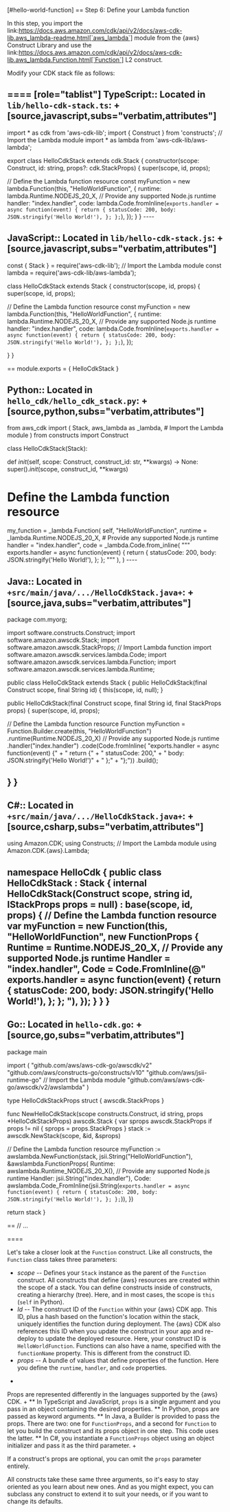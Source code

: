 [#hello-world-function]
== Step 6: Define your Lambda function

In this step, you import the link:https://docs.aws.amazon.com/cdk/api/v2/docs/aws-cdk-lib.aws_lambda-readme.html[`aws_lambda`] module from the \{aws} Construct Library and use the link:https://docs.aws.amazon.com/cdk/api/v2/docs/aws-cdk-lib.aws_lambda.Function.html[`Function`] L2 construct.

Modify your CDK stack file as follows:

====
[role="tablist"]
TypeScript::
Located in `lib/hello-cdk-stack.ts`:
+
[source,javascript,subs="verbatim,attributes"]
---
import * as cdk from 'aws-cdk-lib';
import { Construct } from 'constructs';
// Import the Lambda module
import * as lambda from 'aws-cdk-lib/aws-lambda';

export class HelloCdkStack extends cdk.Stack {
  constructor(scope: Construct, id: string, props?: cdk.StackProps) {
    super(scope, id, props);

 // Define the Lambda function resource
 const myFunction = new lambda.Function(this, "HelloWorldFunction", {
   runtime: lambda.Runtime.NODEJS_20_X, // Provide any supported Node.js runtime
   handler: "index.handler",
   code: lambda.Code.fromInline(`
     exports.handler = async function(event) {
       return {
         statusCode: 200,
         body: JSON.stringify('Hello World!'),
       };
     };
   `),
 });   } } ----

JavaScript::
Located in `lib/hello-cdk-stack.js`:
+
[source,javascript,subs="verbatim,attributes"]
---
const { Stack } = require('aws-cdk-lib');
// Import the Lambda module
const lambda = require('aws-cdk-lib/aws-lambda');

class HelloCdkStack extends Stack {
  constructor(scope, id, props) {
    super(scope, id, props);

 // Define the Lambda function resource
 const myFunction = new lambda.Function(this, "HelloWorldFunction", {
   runtime: lambda.Runtime.NODEJS_20_X, // Provide any supported Node.js runtime
   handler: "index.handler",
   code: lambda.Code.fromInline(`
     exports.handler = async function(event) {
       return {
         statusCode: 200,
         body: JSON.stringify('Hello World!'),
       };
     };
   `),
 });

}
}

== module.exports = { HelloCdkStack }

Python::
Located in `hello_cdk/hello_cdk_stack.py`:
+
[source,python,subs="verbatim,attributes"]
---
from aws_cdk import (
  Stack,
  aws_lambda as _lambda, # Import the Lambda module
)
from constructs import Construct

class HelloCdkStack(Stack):

def *init*(self, scope: Construct, construct_id: str, **kwargs) \-> None:
    super().*init*(scope, construct_id, **kwargs)

 # Define the Lambda function resource
 my_function = _lambda.Function(
   self, "HelloWorldFunction",
   runtime = _lambda.Runtime.NODEJS_20_X, # Provide any supported Node.js runtime
   handler = "index.handler",
   code = _lambda.Code.from_inline(
     """
     exports.handler = async function(event) {
       return {
         statusCode: 200,
         body: JSON.stringify('Hello World!'),
       };
     };
     """
   ),
 ) ----

Java::
Located in `+src/main/java/.../HelloCdkStack.java+`:
+
[source,java,subs="verbatim,attributes"]
---
package com.myorg;

import software.constructs.Construct;
import software.amazon.awscdk.Stack;
import software.amazon.awscdk.StackProps;
// Import Lambda function
import software.amazon.awscdk.services.lambda.Code;
import software.amazon.awscdk.services.lambda.Function;
import software.amazon.awscdk.services.lambda.Runtime;

public class HelloCdkStack extends Stack {
  public HelloCdkStack(final Construct scope, final String id) {
    this(scope, id, null);
  }

public HelloCdkStack(final Construct scope, final String id, final StackProps props) {
    super(scope, id, props);

 // Define the Lambda function resource
 Function myFunction = Function.Builder.create(this, "HelloWorldFunction")
   .runtime(Runtime.NODEJS_20_X) // Provide any supported Node.js runtime
   .handler("index.handler")
   .code(Code.fromInline(
     "exports.handler = async function(event) {" +
     " return {" +
     " statusCode: 200," +
     " body: JSON.stringify('Hello World!')" +
     " };" +
     "};"))
   .build();

}
}
---

C#::
Located in `+src/main/java/.../HelloCdkStack.java+`:
+
[source,csharp,subs="verbatim,attributes"]
---
using Amazon.CDK;
using Constructs;
// Import the Lambda module
using Amazon.CDK.\{aws}.Lambda;

namespace HelloCdk
{
  public class HelloCdkStack : Stack
  {
    internal HelloCdkStack(Construct scope, string id, IStackProps props = null) : base(scope, id, props)
    {
      // Define the Lambda function resource
      var myFunction = new Function(this, "HelloWorldFunction", new FunctionProps
      {
        Runtime = Runtime.NODEJS_20_X, // Provide any supported Node.js runtime
        Handler = "index.handler",
        Code = Code.FromInline(@"
          exports.handler = async function(event) {
            return {
              statusCode: 200,
              body: JSON.stringify('Hello World!'),
            };
          };
        "),
      });
    }
  }
}
---

Go::
Located in `hello-cdk.go`:
+
[source,go,subs="verbatim,attributes"]
---
package main

import (
  "github.com/aws/aws-cdk-go/awscdk/v2"
  "github.com/aws/constructs-go/constructs/v10"
  "github.com/aws/jsii-runtime-go"
  // Import the Lambda module
  "github.com/aws/aws-cdk-go/awscdk/v2/awslambda"
)

type HelloCdkStackProps struct {
  awscdk.StackProps
}

func NewHelloCdkStack(scope constructs.Construct, id string, props *HelloCdkStackProps) awscdk.Stack {
  var sprops awscdk.StackProps
  if props != nil {
    sprops = props.StackProps
  }
  stack := awscdk.NewStack(scope, &id, &sprops)

// Define the Lambda function resource
  myFunction := awslambda.NewFunction(stack, jsii.String("HelloWorldFunction"), &awslambda.FunctionProps{
    Runtime: awslambda.Runtime_NODEJS_20_X(), // Provide any supported Node.js runtime
    Handler: jsii.String("index.handler"),
    Code: awslambda.Code_FromInline(jsii.String(`
      exports.handler = async function(event) {
        return {
          statusCode: 200,
          body: JSON.stringify('Hello World!'),
        };
      };
    `)),
  })

return stack
}

== // ...

====

Let's take a closer look at the `Function` construct. Like all constructs, the `Function` class takes three parameters:

* _scope_ -- Defines your `Stack` instance as the parent of the `Function` construct. All constructs that define \{aws} resources are created within the scope of a stack. You can define constructs inside of constructs, creating a hierarchy (tree). Here, and in most cases, the scope is `this` (`self` in Python).
* _Id_ -- The construct ID of the `Function` within your \{aws} CDK app. This ID, plus a hash based on the function's location within the stack, uniquely identifies the function during deployment. The \{aws} CDK also references this ID when you update the construct in your app and re-deploy to update the deployed resource. Here, your construct ID is `HelloWorldFunction`. Functions can also have a name, specified with the `functionName` property. This is different from the construct ID.
* _props_ -- A bundle of values that define properties of the function. Here you define the `runtime`, `handler`, and `code` properties.
+
Props are represented differently in the languages supported by the \{aws} CDK.
+
** In TypeScript and  JavaScript, `props` is a single argument and you pass in an object containing the desired properties.
** In Python, props are passed as keyword arguments.
** In Java, a Builder is provided to pass the props. There are two: one for  `FunctionProps`, and a second for `Function` to let you build the construct and its props object in one step. This code uses the latter.
** In C#, you instantiate a `FunctionProps` object using an object initializer and pass it as the third parameter.
+

If a construct's props are optional, you can omit the `props` parameter entirely.

All constructs take these same three arguments, so it's easy to stay oriented as you learn about new ones. And as you might expect, you can subclass any construct to extend it to suit your needs, or if you want to change its defaults.

